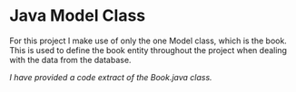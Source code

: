 # Java Model Class

For this project I make use of only the one Model class, which is the book. This is used to define the book entity throughout the project when dealing with the data from the database.

*I have provided a code extract of the Book.java class.*